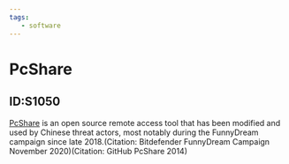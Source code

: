 ```yaml
---
tags:
   - software
---
```

# PcShare
## ID:S1050
[PcShare](/mitre/software/S1050) is an open source remote access tool that has been modified and used by Chinese threat actors, most notably during the FunnyDream campaign since late 2018.(Citation: Bitdefender FunnyDream Campaign November 2020)(Citation: GitHub PcShare 2014)
